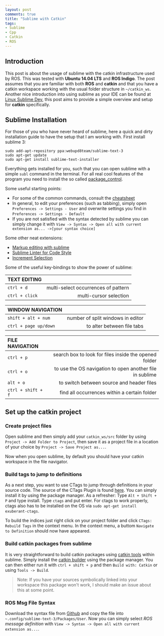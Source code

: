 ```yaml
---
layout: post
comments: true
title: "Sublime with Catkin"
tags:
- Sublime
- Cpp
- Catkin
- ROS
---
```


## Introduction

This post is about the usage of sublime with the catkin infrastructure used by ROS. This was tested with **Ubuntu 14.04 LTS** and **ROS Indigo**. The post assumes that you are familiar with both **ROS** and **catkin** and that you have a catkin workspace working with the usual folder structure in `~/catkin_ws`. Another nice introduction into using sublime as your IDE can be found at [Linux Sublime Dev](https://chromium.googlesource.com/chromium/src/+/master/docs/linux_sublime_dev.md), this post aims to provide a simple overview and setup for **catkin** specifically.

## Sublime Installation

For those of you who have never heard of sublime, here a quick and dirty installation guide to have the setup that I am working with. First install sublime 3:

```raw
sudo add-apt-repository ppa:webupd8team/sublime-text-3
sudo apt-get update
sudo apt-get install sublime-text-installer
```

Everything gets installed for you, such that you can open sublime with a simple `subl` command in the terminal. For all real cool features of the program you need to install the so called [package_control](https://packagecontrol.io/installation).

Some useful starting points:

* For some of the common commands, consult the [cheatsheet](http://csnipp.com/s/66/-List-of-commonly-used-sublime-text-commands)
* In general, to edit your preferences (such as tabbing), simply open `Preferences -> Settings - User` and overwrite settings you find in `Preferences -> Settings - Default`
* If you are not satisfied with the syntax detected by sublime you can simply change it with `View -> Syntax -> Open all with current extension as... ->[your syntax choice]`

Some other neat extensions:

* [Markup editing with sublime](http://plaintext-productivity.net/2-04-how-to-set-up-sublime-text-for-markdown-editing.html)
* [Sublime Linter for Code Style](http://www.sublimelinter.com/en/latest/)
* [Increment Selection](https://github.com/yulanggong/IncrementSelection)

Some of the useful key-bindings to show the power of sublime:

| TEXT EDITING  | |
| :------------- |-------------:|
| `ctrl + d` | multi-select occurrences of pattern |
| `ctrl + click` | multi-cursor selection |

| WINDOW NAVIGATION | |
| :------------- |-------------:|
| `shift + alt + num` | number of split windows in editor |
| `ctrl + page up/down` | to alter between file tabs |

| FILE NAVIGATION |  |
| :------------- |-------------:|
| `ctrl + p` | search box to look for files inside the opened folder |
| `ctrl + o` | to use the OS navigation to open another file in sublime |
| `alt + o` | to switch between source and header files |
| `ctrl + shift + f` | find all occurrences within a certain folder |

## Set up the catkin project

### Create project files

Open sublime and then simply add your `catkin_ws/src` folder by using `Project -> Add Folder to Project`, then save it as a project file in a location of your choice by `Project -> Save Project as...`.

Now when you open sublime, by default you should have your catkin workspace in the file navigator.

### Build tags to jump to definitions

As a next step, you want to use CTags to jump through definitions in your source code. The source of the CTags Plugin is found [here](https://github.com/SublimeText/CTags). You can simply install it by using the package manager. As a refresher: Type `Alt + Shift + P` and type install. Type `ctags` and put enter. For ctags to work properly, ctags also has to be installed on the OS via `sudo apt-get install exuberant-ctags`.

To build the indices just right click on your project folder and click `CTags: Rebuild Tags` in the context menu. In the context menu, a buttom `Navigate to Definition` should now have appeared.

### Build catkin packages from sublime

It is very straightforward to build catkin packages using [catkin tools](https://catkin-tools.readthedocs.io/en/latest/) within sublime. Simply install the [catkin builder](https://packagecontrol.io/packages/Catkin%20Builder) using the package manager. You can then either run it with `ctrl + shift + p` and then `Build with: Catkin` or using `Tools -> Build`.

> Note: If you have your sources symbolically linked into your workspace this package won't work, I should make an issue about this at some point.

### ROS Msg File Syntax

Download the syntax file from [Github](https://gist.github.com/eric-wieser/1cd2919483d18d6b3788a54dec4f165c) and copy the file into `~.config/sublime-text-3/Packages/User`. Now you can simply select *ROS message definition* with `View -> Syntax -> Open all with current extension as...`.
